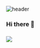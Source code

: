 ![header](https://capsule-render.vercel.app/api?type=waving&color=auto&height=300&section=header&text=Mango&fontSize=90)


### Hi there 👋
### <a href="https://devmingz.notion.site/ITS-ME-cd33d8334e654fb9ad65b3e4062b8356"><img src="https://pbs.twimg.com/profile_images/1510138251889328128/mCjpYHqx_100x100.png"/></a>

<!--
**kimmming/kimmming** is a ✨ _special_ ✨ repository because its `README.md` (this file) appears on your GitHub profile.

Here are some ideas to get you started:

- 🔭 I’m currently working on ...
- 🌱 I’m currently learning ...
- 👯 I’m looking to collaborate on ...
- 🤔 I’m looking for help with ...
- 💬 Ask me about ...
- 📫 How to reach me: ...
- 😄 Pronouns: ...
- ⚡ Fun fact: ...
-->

